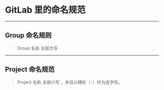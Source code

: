 # GitLab 里的命名规范


----------


## Group 命名规则 ##

> Group 名称 全部大写


----------
## Project 命名规范 ##

> Project 名称 全部小写 ，并且以横杠（-）作为连字符。